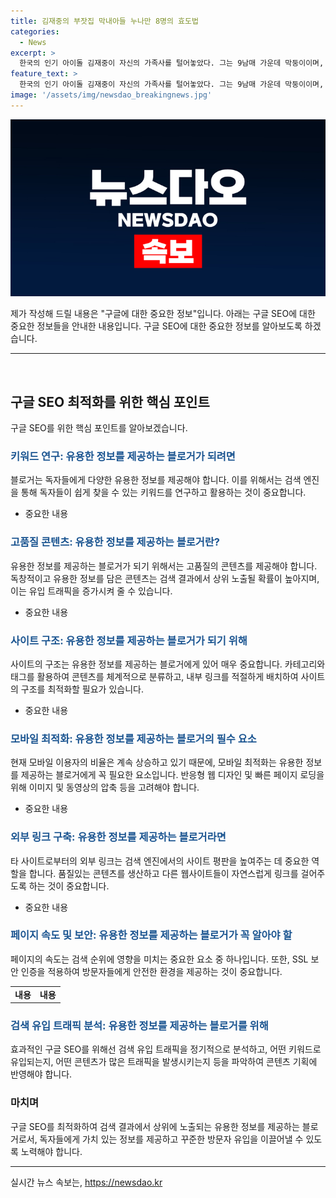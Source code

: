 ```yaml
---
title: 김재중의 부잣집 막내아들 누나만 8명의 효도법
categories:
  - News
excerpt: >
  한국의 인기 아이돌 김재중이 자신의 가족사를 털어놓았다. 그는 9남매 가운데 막둥이이며, 4살 때 입양되었으며 가족은 모두 모여 32명이 된다고 전했다. 김재중은 부모님에게 60억 원대의 주택을 선물하고, 매형 8명, 조카 13명, 막내 누나와 10개월 차이 등 다양한 이야기를 솔직하게 전했다.
feature_text: >
  한국의 인기 아이돌 김재중이 자신의 가족사를 털어놓았다. 그는 9남매 가운데 막둥이이며, 4살 때 입양되었으며 가족은 모두 모여 32명이 된다고 전했다. 김재중은 부모님에게 60억 원대의 주택을 선물하고, 매형 8명, 조카 13명, 막내 누나와 10개월 차이 등 다양한 이야기를 솔직하게 전했다.
image: '/assets/img/newsdao_breakingnews.jpg'
---
```


<p><img src="/assets/img/newsdao_breakingnews.jpg" alt="koreaapp 속보" /></p>

<p>제가 작성해 드릴 내용은 "구글에 대한 중요한 정보"입니다. 아래는 구글 SEO에 대한 중요한 정보들을 안내한 내용입니다. 구글 SEO에 대한 중요한 정보를 알아보도록 하겠습니다. </p>

<hr />

<p data-ke-size="size16">&nbsp;</p>

<h2 data-ke-size="size26">구글 SEO 최적화를 위한 핵심 포인트</h2>

<p data-ke-size="size16">구글 SEO를 위한 핵심 포인트를 알아보겠습니다.</p>

<h3><b><span style="color: #1a5490;">키워드 연구: 유용한 정보를 제공하는 블로거가 되려면</span></b></h3>

<p data-ke-size="size16">블로거는 독자들에게 다양한 유용한 정보를 제공해야 합니다. 이를 위해서는 검색 엔진을 통해 독자들이 쉽게 찾을 수 있는 키워드를 연구하고 활용하는 것이 중요합니다. </p>

<ul>
<li>중요한 내용</li>
</ul>

<h3><b><span style="color: #1a5490;">고품질 콘텐츠: 유용한 정보를 제공하는 블로거란?</span></b></h3>

<p data-ke-size="size16">유용한 정보를 제공하는 블로거가 되기 위해서는 고품질의 콘텐츠를 제공해야 합니다. 독창적이고 유용한 정보를 담은 콘텐츠는 검색 결과에서 상위 노출될 확률이 높아지며, 이는 유입 트래픽을 증가시켜 줄 수 있습니다.</p>

<ul>
<li>중요한 내용</li>
</ul>

<h3><b><span style="color: #1a5490;">사이트 구조: 유용한 정보를 제공하는 블로거가 되기 위해</span></b></h3>

<p data-ke-size="size16">사이트의 구조는 유용한 정보를 제공하는 블로거에게 있어 매우 중요합니다. 카테고리와 태그를 활용하여 콘텐츠를 체계적으로 분류하고, 내부 링크를 적절하게 배치하여 사이트의 구조를 최적화할 필요가 있습니다.</p>

<ul>
<li>중요한 내용</li>
</ul>

<h3><b><span style="color: #1a5490;">모바일 최적화: 유용한 정보를 제공하는 블로거의 필수 요소</span></b></h3>

<p data-ke-size="size16">현재 모바일 이용자의 비율은 계속 상승하고 있기 때문에, 모바일 최적화는 유용한 정보를 제공하는 블로거에게 꼭 필요한 요소입니다. 반응형 웹 디자인 및 빠른 페이지 로딩을 위해 이미지 및 동영상의 압축 등을 고려해야 합니다.</p>

<ul>
<li>중요한 내용</li>
</ul>

<h3><b><span style="color: #1a5490;">외부 링크 구축: 유용한 정보를 제공하는 블로거라면</span></b></h3>

<p data-ke-size="size16">타 사이트로부터의 외부 링크는 검색 엔진에서의 사이트 평판을 높여주는 데 중요한 역할을 합니다. 품질있는 콘텐츠를 생산하고 다른 웹사이트들이 자연스럽게 링크를 걸어주도록 하는 것이 중요합니다.</p>

<ul>
<li>중요한 내용</li>
</ul>

<h3><b><span style="color: #1a5490;">페이지 속도 및 보안: 유용한 정보를 제공하는 블로거가 꼭 알아야 할</span></b></h3>

<p data-ke-size="size16">페이지의 속도는 검색 순위에 영향을 미치는 중요한 요소 중 하나입니다. 또한, SSL 보안 인증을 적용하여 방문자들에게 안전한 환경을 제공하는 것이 중요합니다.</p>

<table>
<tbody>
<tr>
<td style="text-align: center; height: 17px;"><b>내용</b></td>
<td style="text-align: center; height: 17px;"><b>내용</b></td>
</tr>
</tbody>
</table>

<h3><b><span style="color: #1a5490;">검색 유입 트래픽 분석: 유용한 정보를 제공하는 블로거를 위해</span></b></h3>

<p data-ke-size="size16">효과적인 구글 SEO를 위해선 검색 유입 트래픽을 정기적으로 분석하고, 어떤 키워드로 유입되는지, 어떤 콘텐츠가 많은 트래픽을 발생시키는지 등을 파악하여 콘텐츠 기획에 반영해야 합니다.</p>

<h3>마치며</h3>

<p data-ke-size="size16">구글 SEO를 최적화하여 검색 결과에서 상위에 노출되는 유용한 정보를 제공하는 블로거로서, 독자들에게 가치 있는 정보를 제공하고 꾸준한 방문자 유입을 이끌어낼 수 있도록 노력해야 합니다.</p>

<hr />
실시간 뉴스 속보는, <a href="https://newsdao.kr" rel="dofollow">https://newsdao.kr</a>


